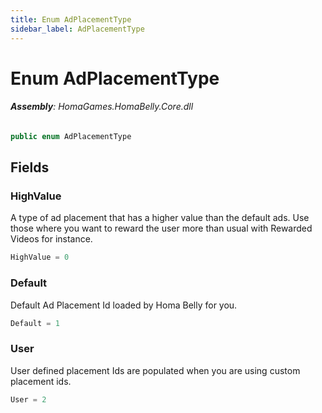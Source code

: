 ```yaml
---
title: Enum AdPlacementType
sidebar_label: AdPlacementType
---
```

# Enum AdPlacementType


###### **Assembly**: HomaGames.HomaBelly.Core.dll

```csharp title="Declaration"
public enum AdPlacementType
```
## Fields
### HighValue
A type of ad placement that has a higher value than the default ads.
Use those where you want to reward the user more than usual with Rewarded Videos for instance.

```csharp title="Declaration"
HighValue = 0
```
### Default
Default Ad Placement Id loaded by Homa Belly for you.

```csharp title="Declaration"
Default = 1
```
### User
User defined placement Ids are populated when you are using custom placement ids.

```csharp title="Declaration"
User = 2
```
